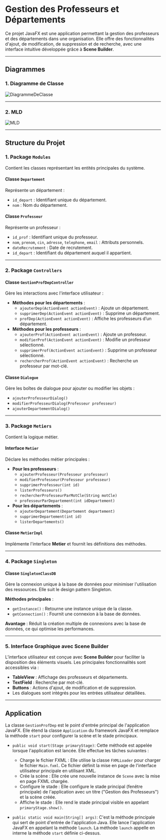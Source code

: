 # Gestion des Professeurs et Départements

Ce projet JavaFX est une application permettant la gestion des professeurs et des départements dans une organisation. Elle offre des fonctionnalités d'ajout, de modification, de suppression et de recherche, avec une interface intuitive développée grâce à **Scene Builder**.

---

## Diagrammes
### 1. **Diagramme de Classe**
![DiagrammeDeClasse](https://github.com/user-attachments/assets/ec20f023-0ae1-4ddc-ad85-0185b7bb094b)

---
### 2. **MLD**
![MLD](https://github.com/user-attachments/assets/0b0e2ecc-21d7-46ae-860c-619fbbad1008)

---
## Structure du Projet


### 1. **Package `Modules`**
Contient les classes représentant les entités principales du système.

#### **Classe `Departement`**
Représente un département :
- `id_depart` : Identifiant unique du département.
- `nom` : Nom du département.

#### **Classe `Professeur`**
Représente un professeur :
- `id_prof` : Identifiant unique du professeur.
- `nom`, `prenom`, `cin`, `adresse`, `telephone`, `email` : Attributs personnels.
- `dateRecrutement` : Date de recrutement.
- `id_depart` : Identifiant du département auquel il appartient.

---

### 2. **Package `Controllers`**
#### **Classe `GestionProfDepController`**
Gère les interactions avec l'interface utilisateur :
- **Méthodes pour les départements** :
  - `ajouterDep(ActionEvent actionEvent)` : Ajoute un département.
  - `supprimerDep(ActionEvent actionEvent)` : Supprime un département.
  - `profDep(ActionEvent actionEvent)` : Affiche les professeurs d’un département.
- **Méthodes pour les professeurs** :
  - `ajouterProf(ActionEvent actionEvent)` : Ajoute un professeur.
  - `modifierProf(ActionEvent actionEvent)` : Modifie un professeur sélectionné.
  - `supprimerProf(ActionEvent actionEvent)` : Supprime un professeur sélectionné.
  - `rechercherProf(ActionEvent actionEvent)` : Recherche un professeur par mot-clé.

#### **Classe `Dialogue`**
Gère les boîtes de dialogue pour ajouter ou modifier les objets :
- `ajouterProfesseurDialog()`
- `modifierProfesseurDialog(Professeur professeur)`
- `ajouterDepartementDialog()`

---

### 3. **Package `Metiers`**
Contient la logique métier.

#### **Interface `Metier`**
Déclare les méthodes métier principales :
- **Pour les professeurs** :
  - `ajouterProfesseur(Professeur professeur)`
  - `modifierProfesseur(Professeur professeur)`
  - `supprimerProfesseur(int id)`
  - `listerProfesseurs()`
  - `rechercherProfesseurParMotCle(String motCle)`
  - `professeurParDepartement(int idDepartement)`
- **Pour les départements** :
  - `ajouterDepartement(Departement departement)`
  - `supprimerDepartement(int id)`
  - `listerDepartements()`

#### **Classe `MetierImpl`**
Implémente l'interface **Metier** et fournit les définitions des méthodes.

---

### 4. **Package `Singleton`**
#### **Classe `SingletonClassDB`**
Gère la connexion unique à la base de données pour minimiser l'utilisation des ressources. Elle suit le design pattern Singleton.

**Méthodes principales** :
- `getInstance()` : Retourne une instance unique de la classe.
- `getConnection()` : Fournit une connexion à la base de données.

**Avantage** : Réduit la création multiple de connexions avec la base de données, ce qui optimise les performances.

---

### 5. **Interface Graphique avec Scene Builder**
L’interface utilisateur est conçue avec **Scene Builder** pour faciliter la disposition des éléments visuels. Les principales fonctionnalités sont accessibles via :
- **TableView** : Affichage des professeurs et départements.
- **TextField** : Recherche par mot-clé.
- **Buttons** : Actions d'ajout, de modification et de suppression.
- Les dialogues sont intégrés pour les entrées utilisateur détaillées.

---
## Application  
 

La classe `GestionProfDep` est le point d'entrée principal de l'application JavaFX. Elle étend la classe `Application` du framework JavaFX et remplace la méthode `start` pour configurer la scène et le stade principaux.  

- `public void start(Stage primaryStage)`: Cette méthode est appelée lorsque l'application est lancée. Elle effectue les tâches suivantes :  
    - Charge le fichier FXML : Elle utilise la classe `FXMLLoader` pour charger le fichier `Main.fxml`. Ce fichier définit la mise en page de l'interface utilisateur principale en utilisant XML.  
    - Crée la scène : Elle crée une nouvelle instance de `Scene` avec la mise en page FXML chargée.  
    - Configure le stade : Elle configure le stade principal (fenêtre principale) de l'application avec un titre ("Gestion des Professeurs") et la scène créée.  
    - Affiche le stade : Elle rend le stade principal visible en appelant `primaryStage.show()`.  

- `public static void main(String[] args)`: C'est la méthode principale qui sert de point d'entrée de l'application Java. Elle lance l'application JavaFX en appelant la méthode `launch`. La méthode `launch` appelle en interne la méthode `start` définie ci-dessus.
